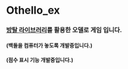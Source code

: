 # Othello_ex


### [방탈 라이브러리](https://cafe.naver.com/bangtal)를 활용한 오델로 게임 입니다.
#### (백돌을 컴퓨터가 놓도록 개발중입니다.)
#### (점수 표시 기능 개발중입니다.)
